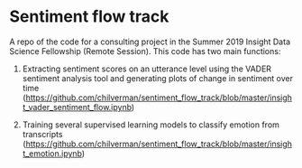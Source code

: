 # Sentiment flow track

A repo of the code for a consulting project in the Summer 2019 Insight Data Science Fellowship (Remote Session). This code has two main functions:

1. Extracting sentiment scores on an utterance level using the VADER sentiment analysis tool and generating plots of change in sentiment over time (https://github.com/chilverman/sentiment_flow_track/blob/master/insight_vader_sentiment_flow.ipynb)

2. Training several supervised learning models to classify emotion from transcripts (https://github.com/chilverman/sentiment_flow_track/blob/master/insight_emotion.ipynb)
